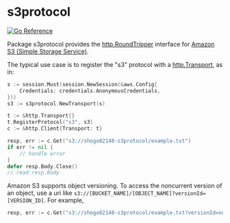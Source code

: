 # s3protocol

[![Go Reference](https://pkg.go.dev/badge/github.com/shogo82148/s3protocol.svg)](https://pkg.go.dev/github.com/shogo82148/s3protocol)

Package s3protocol provides the [http.RoundTripper](https://golang.org/pkg/net/http/#RoundTripper) interface for [Amazon S3 (Simple Storage Service)](https://docs.aws.amazon.com/s3/index.html).

The typical use case is to register the "s3" protocol with a [http.Transport](https://golang.org/pkg/net/http/#Transport), as in:

```go
s := session.Must(session.NewSession(&aws.Config{
    Credentials: credentials.AnonymousCredentials,
}))
s3 := s3protocol.NewTransport(s)

t := &http.Transport{}
t.RegisterProtocol("s3", s3)
c := &http.Client{Transport: t}

resp, err := c.Get("s3://shogo82148-s3protocol/example.txt")
if err != nil {
    // handle error
}
defer resp.Body.Close()
// read resp.Body
```

Amazon S3 supports object versioning.
To access the noncurrent version of an object, use a uri like `s3://[BUCKET_NAME]/[OBJECT_NAME]?versionId=[VERSION_ID]`.
For example,

```go
resp, err := c.Get("s3://shogo82148-s3protocol/example.txt?versionId=null")
```
